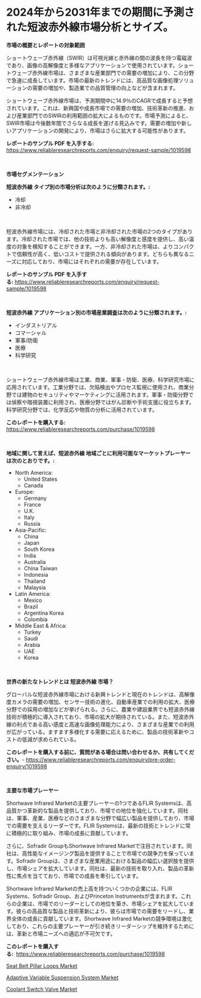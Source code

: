 <p><h1>2024年から2031年までの期間に予測された短波赤外線市場分析とサイズ。</h1></p><p><strong>市場の概要とレポートの対象範囲</strong></p>
<p><p>ショートウェーブ赤外線（SWIR）は可視光線と赤外線の間の波長を持つ電磁波であり、画像の高解像度と多様なアプリケーションで使用されています。ショートウェーブ赤外線市場は、さまざまな産業部門での需要の増加により、この分野で急速に成長しています。市場の最新のトレンドには、高品質な画像処理ソリューションの需要の増加や、製造業での品質管理の向上などが含まれます。</p><p>ショートウェーブ赤外線市場は、予測期間中に14.9％のCAGRで成長すると予想されています。これは、新興国や成長市場での需要の増加、技術革新の推進、および産業部門でのSWIRの利用範囲の拡大によるものです。市場予測によると、SWIR市場は今後数年間でさらなる成長を遂げる見込みです。需要の増加や新しいアプリケーションの開発により、市場はさらに拡大する可能性があります。</p></p>
<p><strong>レポートのサンプル PDF を入手する:</strong> <a href="https://www.reliableresearchreports.com/enquiry/request-sample/1019598">https://www.reliableresearchreports.com/enquiry/request-sample/1019598</a></p>
<p>&nbsp;</p>
<p><strong>市場セグメンテーション</strong></p>
<p><strong>短波赤外線 タイプ別の市場分析は次のように分類されます。:</strong></p>
<p><ul><li>冷却</li><li>非冷却</li></ul></p>
<p>&nbsp;</p>
<p><p>短波赤外線市場には、冷却された市場と非冷却された市場の2つのタイプがあります。冷却された市場では、他の技術よりも高い解像度と感度を提供し、高い温度の対象を検知することができます。一方、非冷却された市場は、よりコンパクトで信頼性が高く、低いコストで提供される傾向があります。どちらも異なるニーズに対応しており、市場にはそれぞれの需要が存在しています。</p></p>
<p><strong>レポートのサンプル PDF を入手する:</strong>&nbsp;<a href="https://www.reliableresearchreports.com/enquiry/request-sample/1019598">https://www.reliableresearchreports.com/enquiry/request-sample/1019598</a></p>
<p>&nbsp;</p>
<p><strong> 短波赤外線 アプリケーション別の市場産業調査は次のように分類されます。:</strong></p>
<p><ul><li>インダストリアル</li><li>コマーシャル</li><li>軍事/防衛</li><li>医療</li><li>科学研究</li></ul></p>
<p>&nbsp;</p>
<p><p>ショートウェーブ赤外線市場は工業、商業、軍事・防衛、医療、科学研究市場に応用されています。工業分野では、欠陥検出やプロセス監視に使用され、商業分野では建物のセキュリティやマーケティングに活用されます。軍事・防衛分野では偵察や暗視装置に利用され、医療分野ではがん診断や手術支援に役立ちます。科学研究分野では、化学反応や物質の分析に活用されています。</p></p>
<p><strong>このレポートを購入する:</strong>&nbsp; <a href="https://www.reliableresearchreports.com/purchase/1019598">https://www.reliableresearchreports.com/purchase/1019598</a></p>
<p>&nbsp;</p>
<p><strong>地域に関して言えば、短波赤外線 地域ごとに利用可能なマーケットプレーヤーは次のとおりです。:</strong></p>
<p><ul>
    <li>
        North America:
        <ul>
            <li>United States</li>
            <li>Canada</li>
        </ul>
    </li>
    <li>
        Europe:
        <ul>
            <li>Germany</li>
            <li>France</li>
            <li>U.K.</li>
            <li>Italy</li>
            <li>Russia</li>
        </ul>
    </li>
    <li>
        Asia-Pacific:
        <ul>
            <li>China</li>
            <li>Japan</li>
            <li>South Korea</li>
            <li>India</li>
            <li>Australia</li>
            <li>China Taiwan</li>
            <li>Indonesia</li>
            <li>Thailand</li>
            <li>Malaysia</li>
        </ul>
    </li>
    <li>
        Latin America:
        <ul>
            <li>Mexico</li>
            <li>Brazil</li>
            <li>Argentina Korea</li>
            <li>Colombia</li>
        </ul>
    </li>
    <li>
        Middle East & Africa:
        <ul>
            <li>Turkey</li>
            <li>Saudi</li>
            <li>Arabia</li>
            <li>UAE</li>
            <li>Korea</li>
        </ul>
    </li>
    </ul></p>
<p>&nbsp;</p>
<p><strong>世界の新たなトレンドとは 短波赤外線 市場？</strong></p>
<p><p>グローバルな短波赤外線市場における新興トレンドと現在のトレンドは、高解像度カメラの需要の増加、センサー技術の進化、自動車産業での利用の拡大、医療分野での採用の増加などが挙げられる。さらに、農業や建設業界でも短波赤外線技術が積極的に導入されており、市場の拡大が期待されている。また、短波赤外線の利点である高い感度と高速な画像処理能力により、さまざまな産業での利用が広がっている。ますます多様化する需要に応えるために、製品の技術革新やコストの低減が求められている。</p></p>
<p><strong>このレポートを購入する前に、質問がある場合は問い合わせるか、共有してください。</strong>- <a href="https://www.reliableresearchreports.com/enquiry/pre-order-enquiry/1019598">https://www.reliableresearchreports.com/enquiry/pre-order-enquiry/1019598</a></p>
<p>&nbsp;</p>
<p><strong>主要な市場プレーヤー</strong></p>
<p><p>Shortwave Infrared Marketの主要プレーヤーの1つであるFLIR Systemsは、高品質かつ革新的な製品を提供しており、市場での地位を強化しています。同社は、軍事、産業、医療などのさまざまな分野で幅広い製品を提供しており、市場での需要を支えるリーダーです。FLIR Systemsは、最新の技術とトレンドに常に積極的に取り組み、市場の成長に貢献しています。</p><p>さらに、Sofradir GroupもShortwave Infrared Marketで注目されています。同社は、高性能なイメージング製品を提供することで市場での競争力を保っています。Sofradir Groupは、さまざまな産業用途における製品の幅広い選択肢を提供し、市場シェアを拡大しています。同社は、最新の技術を取り入れ、製品の革新性に焦点を当てており、市場での成長を牽引しています。</p><p>Shortwave Infrared Marketの売上高を持ついくつかの企業には、FLIR Systems、Sofradir Group、およびPrinceton Instrumentsが含まれます。これらの企業は、市場でのリーダーとしての地位を築き、市場シェアを拡大しています。彼らの高品質な製品と技術革新により、彼らは市場での需要をリードし、業界全体の成長に貢献しています。Shortwave Infrared Marketの競争環境は激化しており、これらの主要プレーヤーが引き続きリーダーシップを維持するためには、革新と市場ニーズへの適応が不可欠です。</p></p>
<p><strong>このレポートを購入する:</strong>&nbsp;&nbsp;<a href="https://www.reliableresearchreports.com/purchase/1019598">https://www.reliableresearchreports.com/purchase/1019598</a></p>
<p><p><a href="https://github.com/angelajermaine/Market-Research-Report-List-2/blob/main/seat-belt-pillar-loops-market.md">Seat Belt Pillar Loops Market</a></p><p><a href="https://github.com/beatblasta/Market-Research-Report-List-2/blob/main/adaptive-variable-suspension-system-market.md">Adaptive Variable Suspension System Market</a></p><p><a href="https://github.com/shotows/Market-Research-Report-List-1/blob/main/coolant-switch-valve-market.md">Coolant Switch Valve Market</a></p></p>